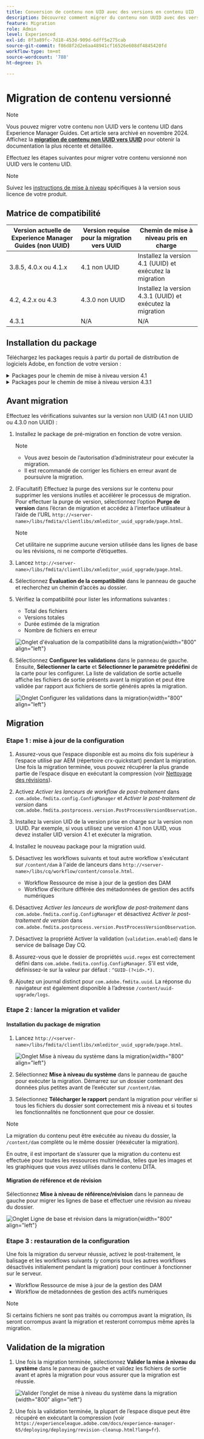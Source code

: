 ```yaml
---
title: Conversion de contenu non UID avec des versions en contenu UID
description: Découvrez comment migrer du contenu non UUID avec des versions vers du contenu UID.
feature: Migration
role: Admin
level: Experienced
exl-id: 8f3a89fc-7d18-453d-909d-6dff5e275cab
source-git-commit: f86d8f2d2e6aa48941cf16526e608df4845420fd
workflow-type: tm+mt
source-wordcount: '788'
ht-degree: 1%

---
```


# Migration de contenu versionné

>[!NOTE]
>
> Vous pouvez migrer votre contenu non UUID vers le contenu UID dans Experience Manager Guides. Cet article sera archivé en novembre 2024.
>Affichez la [**migration de contenu non UUID vers UUID**](./migrate-non-uuid-uuid.md) pour obtenir la documentation la plus récente et détaillée.

Effectuez les étapes suivantes pour migrer votre contenu versionné non UUID vers le contenu UID.

>[!NOTE]
>
>Suivez les [instructions de mise à niveau](./upgrade-xml-documentation.md) spécifiques à la version sous licence de votre produit.

## Matrice de compatibilité

| Version actuelle de Experience Manager Guides (non UUID) | Version requise pour la migration vers UUID | Chemin de mise à niveau pris en charge |
|---|---|---|
| 3.8.5, 4.0.x ou 4.1.x | 4.1 non UUID | Installez la version 4.1 (UUID) et exécutez la migration |
| 4.2, 4.2.x ou 4.3 | 4.3.0 non UUID | Installez la version 4.3.1 (UUID) et exécutez la migration |
| 4.3.1 | N/A | N/A |

## Installation du package

Téléchargez les packages requis à partir du portail de distribution de logiciels Adobe, en fonction de votre version :
<details>
<summary>  Packages pour le chemin de mise à niveau version 4.1</summary>

1. **Avant la migration** : [com.adobe.guides.pre-uuid-migration-1.0.9.zip](https://experience.adobe.com/#/downloads/content/software-distribution/en/aem.html?package=%2Fcontent%2Fsoftware-distribution%2Fen%2Fdetails.html%2Fcontent%2Fdam%2Faem%2Fpublic%2Faemdox%2Fother-packages%2Fuuid-migration%2F1-0%2Fcom.adobe.guides.pre-uuid-migration-1.0.9.zip)
1. **Migration** : [com.adobe.guides.uuid-upgrade-1.0.19.zip](https://experience.adobe.com/#/downloads/content/software-distribution/en/aem.html?package=%2Fcontent%2Fsoftware-distribution%2Fen%2Fdetails.html%2Fcontent%2Fdam%2Faem%2Fpublic%2Faemdox%2Fother-packages%2Fuuid-migration%2F1-0%2Fcom.adobe.guides.uuid-upgrade-1.0.19.zip)
</details>


<details>
<summary> Packages pour le chemin de mise à niveau version 4.3.1</summary>

1. **Avant la migration** : [com.adobe.guides.pre-uuid-migration-1.1.3.zip](https://experience.adobe.com/#/downloads/content/software-distribution/en/aem.html?package=%2Fcontent%2Fsoftware-distribution%2Fen%2Fdetails.html%2Fcontent%2Fdam%2Faem%2Fpublic%2Faemdox%2Fother-packages%2Fuuid-migration%2Fcom.adobe.guides.pre-uuid-migration-1.1.3.zip)
1. **Migration** : [com.adobe.guides.uuid-upgrade-1.1.15.zip](https://experience.adobe.com/#/downloads/content/software-distribution/en/aem.html?package=%2Fcontent%2Fsoftware-distribution%2Fen%2Fdetails.html%2Fcontent%2Fdam%2Faem%2Fpublic%2Faemdox%2Fother-packages%2Fuuid-migration%2Fcom.adobe.guides.uuid-upgrade-1.1.15.zip)

</details>

## Avant migration

Effectuez les vérifications suivantes sur la version non UUID (4.1 non UUID ou 4.3.0 non UUID) :

1. Installez le package de pré-migration en fonction de votre version.

   >[!NOTE]
   >
   >* Vous avez besoin de l’autorisation d’administrateur pour exécuter la migration.
   >* Il est recommandé de corriger les fichiers en erreur avant de poursuivre la migration.

1. (Facultatif) Effectuez la purge des versions sur le contenu pour supprimer les versions inutiles et accélérer le processus de migration. Pour effectuer la purge de version, sélectionnez l’option **Purge de version** dans l’écran de migration et accédez à l’interface utilisateur à l’aide de l’URL `http://<server- name>/libs/fmdita/clientlibs/xmleditor_uuid_upgrade/page.html`.
   >[!NOTE]
   >
   >Cet utilitaire ne supprime aucune version utilisée dans les lignes de base ou les révisions, ni ne comporte d’étiquettes.

1. Lancez `http://<server-name>/libs/fmdita/clientlibs/xmleditor_uuid_upgrade/page.html`.
1. Sélectionnez **Évaluation de la compatibilité** dans le panneau de gauche et recherchez un chemin d’accès au dossier.
1. Vérifiez la compatibilité pour lister les informations suivantes :
   * Total des fichiers
   * Versions totales
   * Durée estimée de la migration
   * Nombre de fichiers en erreur

   ![ Onglet d&#39;évaluation de la compatibilité dans la migration](assets/migration-compatibility-assessment.png){width="800" align="left"}


1. Sélectionnez **Configurer les validations** dans le panneau de gauche. Ensuite, **Sélectionner la carte** et **Sélectionner le paramètre prédéfini** de la carte pour les configurer. La liste de validation de sortie actuelle affiche les fichiers de sortie présents avant la migration et peut être validée par rapport aux fichiers de sortie générés après la migration.

   ![ Onglet Configurer les validations dans la migration](assets/migration-configure-validation.png){width="800" align="left"}




## Migration

### Etape 1 : mise à jour de la configuration

1. Assurez-vous que l’espace disponible est au moins dix fois supérieur à l’espace utilisé par AEM (répertoire crx-quickstart) pendant la migration. Une fois la migration terminée, vous pouvez récupérer la plus grande partie de l’espace disque en exécutant la compression (voir [Nettoyage des révisions](https://experienceleague.adobe.com/docs/experience-manager-65/deploying/deploying/revision-cleanup.html?lang=fr)).

1. Activez *Activer les lanceurs de workflow de post-traitement* dans `com.adobe.fmdita.config.ConfigManager` et *Activer le post-traitement de version* dans `com.adobe.fmdita.postprocess.version.PostProcessVersionObservation.`

1. Installez la version UID de la version prise en charge sur la version non UUID. Par exemple, si vous utilisez une version 4.1 non UUID, vous devez installer UID version 4.1 et exécuter la migration.

1. Installez le nouveau package pour la migration uuid.

1. Désactivez les workflows suivants et tout autre workflow s&#39;exécutant sur `/content/dam` à l&#39;aide de lanceurs dans `http://<server-name>/libs/cq/workflow/content/console.html`.

   * Workflow Ressource de mise à jour de la gestion des DAM
   * Workflow d’écriture différée des métadonnées de gestion des actifs numériques

1. Désactivez *Activer les lanceurs de workflow de post-traitement* dans `com.adobe.fmdita.config.ConfigManager` et désactivez *Activer le post-traitement de version* dans `com.adobe.fmdita.postprocess.version.PostProcessVersionObservation`.

1. Désactivez la propriété Activer la validation (`validation.enabled`) dans le service de balisage Day CQ.

1. Assurez-vous que le dossier de propriétés `uuid.regex` est correctement défini dans `com.adobe.fmdita.config.ConfigManager`. S’il est vide, définissez-le sur la valeur par défaut : `^GUID-(?<id>.*)`.
1. Ajoutez un journal distinct pour `com.adobe.fmdita.uuid`. La réponse du navigateur est également disponible à l’adresse `/content/uuid-upgrade/logs`.

### Etape 2 : lancer la migration et valider

#### Installation du package de migration

1. Lancez `http://<server-name>/libs/fmdita/clientlibs/xmleditor_uuid_upgrade/page.html`.

   ![Onglet Mise à niveau du système dans la migration](assets/migration-system-upgrade.png){width="800" align="left"}

1. Sélectionnez **Mise à niveau du système** dans le panneau de gauche pour exécuter la migration. Démarrez sur un dossier contenant des données plus petites avant de l’exécuter sur `/content/dam`.

1. Sélectionnez **Télécharger le rapport** pendant la migration pour vérifier si tous les fichiers du dossier sont correctement mis à niveau et si toutes les fonctionnalités ne fonctionnent que pour ce dossier.


>[!NOTE]
>
> La migration du contenu peut être exécutée au niveau du dossier, la `/content/dam` complète ou le même dossier (réexécuter la migration).

En outre, il est important de s’assurer que la migration du contenu est effectuée pour toutes les ressources multimédias, telles que les images et les graphiques que vous avez utilisés dans le contenu DITA.

#### Migration de référence et de révision

Sélectionnez **Mise à niveau de référence/révision** dans le panneau de gauche pour migrer les lignes de base et effectuer une révision au niveau du dossier.

![Onglet Ligne de base et révision dans la migration](assets/migration-baseline-review-upgrade.png){width="800" align="left"}


### Etape 3 : restauration de la configuration

Une fois la migration du serveur réussie, activez le post-traitement, le balisage et les workflows suivants (y compris tous les autres workflows désactivés initialement pendant la migration) pour continuer à fonctionner sur le serveur.

* Workflow Ressource de mise à jour de la gestion des DAM
* Workflow de métadonnées de gestion des actifs numériques

>[!NOTE]
>
>Si certains fichiers ne sont pas traités ou corrompus avant la migration, ils seront corrompus avant la migration et resteront corrompus même après la migration.

## Validation de la migration

1. Une fois la migration terminée, sélectionnez **Valider la mise à niveau du système** dans le panneau de gauche et validez les fichiers de sortie avant et après la migration pour vous assurer que la migration est réussie.

   ![Valider l’onglet de mise à niveau du système dans la migration](assets/migration-validate-system-upgrade.png){width="800" align="left"}


1. Une fois la validation terminée, la plupart de l’espace disque peut être récupéré en exécutant la compression (voir `https://experienceleague.adobe.com/docs/experience-manager-65/deploying/deploying/revision-cleanup.html?lang=fr`).
